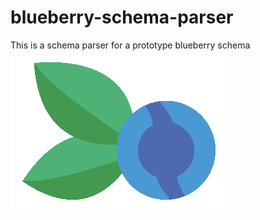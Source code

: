 # blueberry-schema-parser
This is a schema parser for a prototype blueberry schema
![Blueberry Logo](https://github.com/bluerobotics/blueberry-schema-parser/blob/main/src/com/bluerobotics/blueberry/schema/parser/resources/Project%20Blueberry%20Logo.png)

